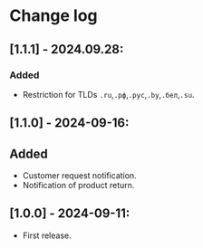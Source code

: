 # Change log

## [1.1.1] - 2024.09.28:
### Added
- Restriction for TLDs `.ru`,`.рф`,`.рус`,`.by`,`.бел`,`.su`.

## [1.1.0] - 2024-09-16:
## Added
- Customer request notification.
- Notification of product return.

## [1.0.0] - 2024-09-11:
- First release.
